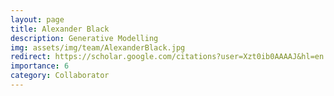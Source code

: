 ```yaml
---
layout: page
title: Alexander Black
description: Generative Modelling
img: assets/img/team/AlexanderBlack.jpg
redirect: https://scholar.google.com/citations?user=Xzt0ib0AAAAJ&hl=en
importance: 6
category: Collaborator
---
```

